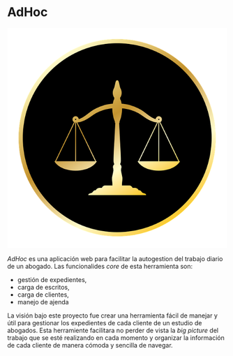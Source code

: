 # AdHoc

![](https://github.com/GianFF/AdHoc/blob/master/logo.png)


_AdHoc_ es una aplicación web para facilitar la autogestion del trabajo diario de un abogado.
Las funcionalides _core_ de esta herramienta son:

* gestión de expedientes,
* carga de escritos,
* carga de clientes,
* manejo de ajenda

La visión bajo este proyecto fue crear una herramienta fácil de manejar y útil para gestionar los expedientes de cada cliente de un estudio de abogados. Esta herramiente facilitara no perder de vista la _big picture_ del trabajo que se esté realizando en cada momento y organizar la información de cada cliente de manera cómoda y sencilla de navegar.
